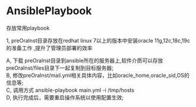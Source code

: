 # AnsiblePlaybook
存放常用playbook

1, preOraInst目录存放在redhat linux 7以上的版本中安装oracle 11g,12c,18c,19c的准备工作 ,提升了管理员部署的效率   
  
  A, 下载 preOraInst目录到ansible所在的服务器上,软件介质可以存放preOraInst/files目录下一起复制到目标服务器;  
  B, 修改preOraInst/mail.yml相关具体内容，比如oracle_home,oracle_sid,OS的信息等;  
  C, 调用方式   ansible-playbook main.yml  -i /tmp/hosts  
  D, 执行完成后，需要重启操作系统以使用配置生效;   
